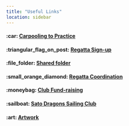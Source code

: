 ```yaml
---
title: "Useful Links"
location: sidebar
---
```


<h4>:car:  <a href="https://docs.google.com/spreadsheets/d/1eAKhzrFJqeELLPXLTx84JusSXgjkApFhgV6kSe_g7yA/edit#gid=0" rel="nofollow" target="_blank">Carpooling to Practice</a></h4>
<h4>:triangular_flag_on_post: <a href="https://docs.google.com/forms/d/e/1FAIpQLSdHoOhTO7lkORibwT8FhTadlphJCcX4fGAcO9u2BuH8pL3XeA/viewform" rel="nofollow" target="_blank">Regatta Sign-up</a></h4>
<h4>:file_folder: <a href="https://drive.google.com/drive/folders/0B7xS-e7S036gT0QzNGpURHl4LTA" rel="nofollow" target="_blank">Shared folder</a></h4>
<h4>:small_orange_diamond: <a href="https://drive.google.com/drive/folders/0B1BmCT4HlfrzUXkxQnRhcFU4N1k" rel="nofollow" target="_blank">Regatta Coordination</a></h4>
<h4>:moneybag: <a href="https://drive.google.com/drive/folders/0B1BmCT4HlfrzQXNLNGlhVExGbzg" rel="nofollow" target="_blank">Club Fund-raising</a></h4>
<h4>:sailboat: <a href="https://docs.google.com/document/d/1r6rolxUriRyGGoCFj3L0xZI5NrpF6LRfX-YenjhCK1U/edit" rel="nofollow" target="_blank">Sato Dragons Sailing Club</a></h4>
<h4>:art: <a href="https://drive.google.com/drive/folders/0B1BmCT4HlfrzVUF1TVdYdkxsaUk" rel="nofollow" target="_blank">Artwork</a></h4>
